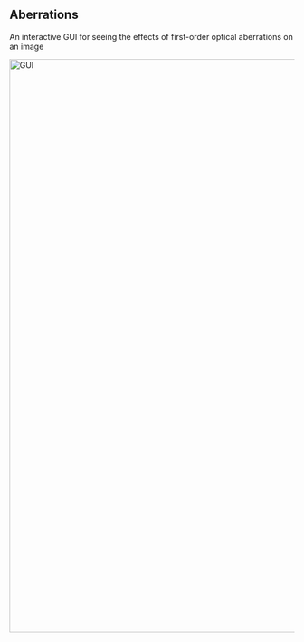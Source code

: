 ## Aberrations
An interactive GUI for seeing the effects of first-order optical aberrations on an image

<img width="1013" alt="GUI" src="https://user-images.githubusercontent.com/47396320/81024781-61924280-8e29-11ea-9d2e-d746a8e9d619.png">

